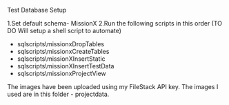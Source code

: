 
Test Database Setup

1.Set default schema- MissionX
2.Run the following scripts in this order (TO DO Will setup a shell script to automate)
- sqlscripts\missionxDropTables
- sqlscripts\missionxCreateTables
- sqlscripts\missionXInsertStatic
- sqlscripts\missionXInsertTestData
- sqlscripts\missionxProjectView

The images have been uploaded using my FileStack API key. 
The images I used are in this folder - projectdata. 


